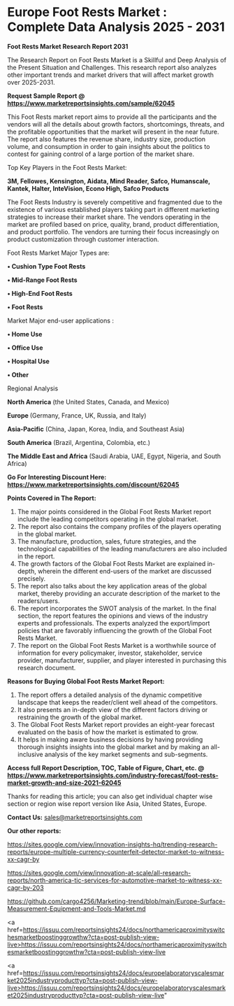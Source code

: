 # Europe Foot Rests Market : Complete Data Analysis 2025 - 2031

<strong>Foot Rests Market Research Report 2031</strong>

The Research Report on Foot Rests Market is a Skillful and Deep Analysis of the Present Situation and Challenges. This research report also analyzes other important trends and market drivers that will affect market growth over 2025-2031.

<strong>Request Sample Report @ <a href=https://www.marketreportsinsights.com/sample/62045>https://www.marketreportsinsights.com/sample/62045</a></strong>

This Foot Rests market report aims to provide all the participants and the vendors will all the details about growth factors, shortcomings, threats, and the profitable opportunities that the market will present in the near future. The report also features the revenue share, industry size, production volume, and consumption in order to gain insights about the politics to contest for gaining control of a large portion of the market share.

Top Key Players in the Foot Rests Market:

<strong>3M, Fellowes, Kensington, Aidata, Mind Reader, Safco, Humanscale, Kantek, Halter, InteVision, Econo High, Safco Products</strong>

The Foot Rests Industry is severely competitive and fragmented due to the existence of various established players taking part in different marketing strategies to increase their market share. The vendors operating in the market are profiled based on price, quality, brand, product differentiation, and product portfolio. The vendors are turning their focus increasingly on product customization through customer interaction.

Foot Rests Market Major Types are:

<strong>• Cushion Type Foot Rests

• Mid-Range Foot Rests

• High-End Foot Rests

• Foot Rests</strong>

Market Major end-user applications :

<strong>• Home Use

• Office Use

• Hospital Use

• Other</strong>

Regional Analysis

</u><strong><b>North America</b></strong> (the United States, Canada, and Mexico)

<strong><b>Europe </b></strong>(Germany, France, UK, Russia, and Italy)

<strong><b>Asia-Pacific</b></strong> (China, Japan, Korea, India, and Southeast Asia)

<strong><b>South America</b></strong> (Brazil, Argentina, Colombia, etc.)

<strong><b>The Middle East and Africa</b></strong> (Saudi Arabia, UAE, Egypt, Nigeria, and South Africa)

<strong>Go For Interesting Discount Here: <a href=https://www.marketreportsinsights.com/discount/62045>https://www.marketreportsinsights.com/discount/62045</a></strong>

<strong>Points Covered in The Report:</strong>
<ol>
  <li>The major points considered in the Global Foot Rests Market report include the leading competitors operating in the global market.</li>
  <li>The report also contains the company profiles of the players operating in the global market.</li>
  <li>The manufacture, production, sales, future strategies, and the technological capabilities of the leading manufacturers are also included in the report.</li>
  <li>The growth factors of the Global Foot Rests Market are explained in-depth, wherein the different end-users of the market are discussed precisely.</li>
  <li>The report also talks about the key application areas of the global market, thereby providing an accurate description of the market to the readers/users.</li>
  <li>The report incorporates the SWOT analysis of the market. In the final section, the report features the opinions and views of the industry experts and professionals. The experts analyzed the export/import policies that are favorably influencing the growth of the Global Foot Rests Market.</li>
  <li>The report on the Global Foot Rests Market is a worthwhile source of information for every policymaker, investor, stakeholder, service provider, manufacturer, supplier, and player interested in purchasing this research document.</li>
</ol>
<strong>Reasons for Buying Global Foot Rests Market Report:</strong>

<ol>
  <li>The report offers a detailed analysis of the dynamic competitive landscape that keeps the reader/client well ahead of the competitors.</li>
  <li>It also presents an in-depth view of the different factors driving or restraining the growth of the global market.</li>
  <li>The Global Foot Rests Market report provides an eight-year forecast evaluated on the basis of how the market is estimated to grow.</li>
  <li>It helps in making aware business decisions by having providing thorough insights insights into the global market and by making an all-inclusive analysis of the key market segments and sub-segments.</li>
</ol>
<strong>Access full Report Description, TOC, Table of Figure, Chart, etc. @ <a href=https://www.marketreportsinsights.com/industry-forecast/foot-rests-market-growth-and-size-2021-62045>https://www.marketreportsinsights.com/industry-forecast/foot-rests-market-growth-and-size-2021-62045</a></strong>


Thanks for reading this article; you can also get individual chapter wise section or region wise report version like Asia, United States, Europe.

<strong>Contact Us:</strong>
sales@marketreportsinsights.com

<strong>Our other reports:</strong>

<a href=https://sites.google.com/view/innovation-insights-hq/trending-research-reports/europe-multiple-currency-counterfeit-detector-market-to-witness-xx-cagr-by>https://sites.google.com/view/innovation-insights-hq/trending-research-reports/europe-multiple-currency-counterfeit-detector-market-to-witness-xx-cagr-by</a>

<a href=https://sites.google.com/view/innovation-at-scale/all-research-reports/north-america-tic-services-for-automotive-market-to-witness-xx-cagr-by-203>https://sites.google.com/view/innovation-at-scale/all-research-reports/north-america-tic-services-for-automotive-market-to-witness-xx-cagr-by-203</a>

<a href=https://github.com/cargo4256/Marketing-trend/blob/main/Europe-Surface-Measurement-Equipment-and-Tools-Market.md>https://github.com/cargo4256/Marketing-trend/blob/main/Europe-Surface-Measurement-Equipment-and-Tools-Market.md</a>

<a href=https://issuu.com/reportsinsights24/docs/northamericaproximityswitchesmarketboostinggrowthw?cta=post-publish-view-live>https://issuu.com/reportsinsights24/docs/northamericaproximityswitchesmarketboostinggrowthw?cta=post-publish-view-live</a>

<a href=https://issuu.com/reportsinsights24/docs/europelaboratoryscalesmarket2025industryproducttyp?cta=post-publish-view-live>https://issuu.com/reportsinsights24/docs/europelaboratoryscalesmarket2025industryproducttyp?cta=post-publish-view-live</a>"
